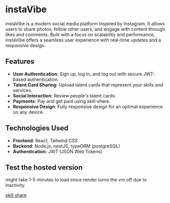 # instaVibe

instaVibe is a modern social media platform inspired by Instagram. It allows users to share photos, follow other users, and engage with content through likes and comments. Built with a focus on scalability and performance, instaVibe offers a seamless user experience with real-time updates and a responsive design.

## Features

- **User Authentication**: Sign up, log in, and log out with secure JWT-based authentication.
- **Talent Card Sharing**: Upload talent cards that represent your skills and services.
- **Social Interaction**: Review people's talent cards.
- **Payments**: Pay and get paid using skill-share.
- **Responsive Design**: Fully responsive design for an optimal experience on any device.

## Technologies Used

- **Frontend**: React, Tailwind CSS
- **Backend**: Node.js, nestJS, typeORM (postgreSQL)
- **Authentication**: JWT (JSON Web Tokens)

## Test the hosted version
might take 1-5 minutes to load since render turns the vm off due to inactivity.

[skill share](https://skill-share-app.onrender.com)


